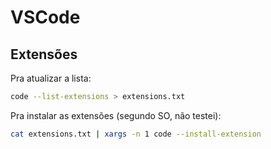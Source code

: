 # VSCode

## Extensões

Pra atualizar a lista:

```bash
code --list-extensions > extensions.txt
```

Pra instalar as extensões (segundo SO, não testei):

```bash
cat extensions.txt | xargs -n 1 code --install-extension
```
